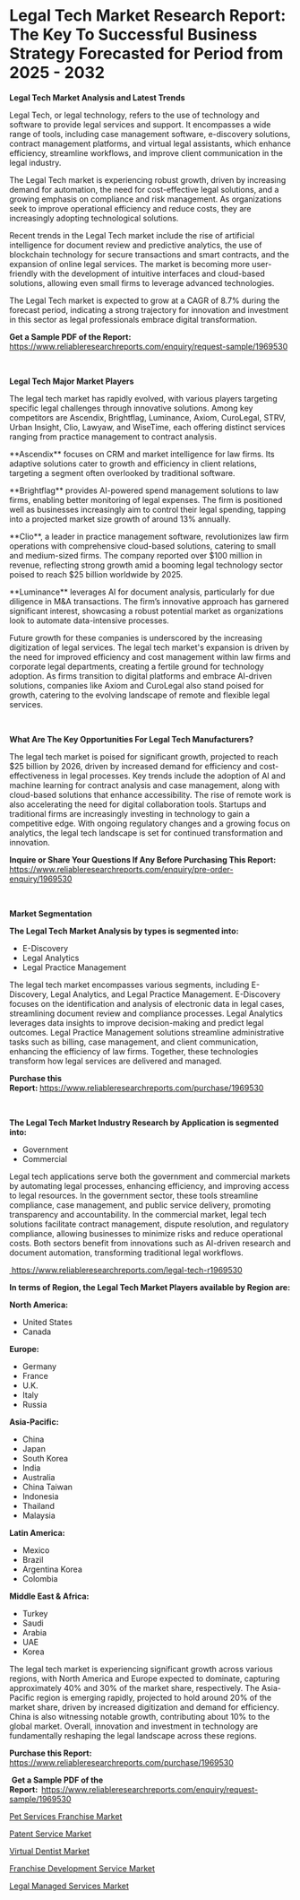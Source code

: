 <p><h1>Legal Tech Market Research Report: The Key To Successful Business Strategy Forecasted for Period from 2025 - 2032</h1></p><p><strong>Legal Tech Market Analysis and Latest Trends</strong></p>
<p><p>Legal Tech, or legal technology, refers to the use of technology and software to provide legal services and support. It encompasses a wide range of tools, including case management software, e-discovery solutions, contract management platforms, and virtual legal assistants, which enhance efficiency, streamline workflows, and improve client communication in the legal industry.</p><p>The Legal Tech market is experiencing robust growth, driven by increasing demand for automation, the need for cost-effective legal solutions, and a growing emphasis on compliance and risk management. As organizations seek to improve operational efficiency and reduce costs, they are increasingly adopting technological solutions.</p><p>Recent trends in the Legal Tech market include the rise of artificial intelligence for document review and predictive analytics, the use of blockchain technology for secure transactions and smart contracts, and the expansion of online legal services. The market is becoming more user-friendly with the development of intuitive interfaces and cloud-based solutions, allowing even small firms to leverage advanced technologies.</p><p>The Legal Tech market is expected to grow at a CAGR of 8.7% during the forecast period, indicating a strong trajectory for innovation and investment in this sector as legal professionals embrace digital transformation.</p></p>
<p><strong>Get a Sample PDF of the Report:&nbsp;</strong> <a href="https://www.reliableresearchreports.com/enquiry/request-sample/1969530?utm_campaign=48&utm_medium=2&utm_source=Github&utm_content=ia&utm_term=10032025&utm_id=legal-tech">https://www.reliableresearchreports.com/enquiry/request-sample/1969530</a></p>
<p>&nbsp;</p>
<p><strong>Legal Tech Major Market Players</strong></p>
<p><p>The legal tech market has rapidly evolved, with various players targeting specific legal challenges through innovative solutions. Among key competitors are Ascendix, Brightflag, Luminance, Axiom, CuroLegal, STRV, Urban Insight, Clio, Lawyaw, and WiseTime, each offering distinct services ranging from practice management to contract analysis.</p><p>**Ascendix** focuses on CRM and market intelligence for law firms. Its adaptive solutions cater to growth and efficiency in client relations, targeting a segment often overlooked by traditional software.</p><p>**Brightflag** provides AI-powered spend management solutions to law firms, enabling better monitoring of legal expenses. The firm is positioned well as businesses increasingly aim to control their legal spending, tapping into a projected market size growth of around 13% annually.</p><p>**Clio**, a leader in practice management software, revolutionizes law firm operations with comprehensive cloud-based solutions, catering to small and medium-sized firms. The company reported over $100 million in revenue, reflecting strong growth amid a booming legal technology sector poised to reach $25 billion worldwide by 2025.</p><p>**Luminance** leverages AI for document analysis, particularly for due diligence in M&A transactions. The firm’s innovative approach has garnered significant interest, showcasing a robust potential market as organizations look to automate data-intensive processes.</p><p>Future growth for these companies is underscored by the increasing digitization of legal services. The legal tech market's expansion is driven by the need for improved efficiency and cost management within law firms and corporate legal departments, creating a fertile ground for technology adoption. As firms transition to digital platforms and embrace AI-driven solutions, companies like Axiom and CuroLegal also stand poised for growth, catering to the evolving landscape of remote and flexible legal services.</p></p>
<p>&nbsp;</p>
<p><strong>What Are The Key Opportunities For Legal Tech Manufacturers?</strong></p>
<p><p>The legal tech market is poised for significant growth, projected to reach $25 billion by 2026, driven by increased demand for efficiency and cost-effectiveness in legal processes. Key trends include the adoption of AI and machine learning for contract analysis and case management, along with cloud-based solutions that enhance accessibility. The rise of remote work is also accelerating the need for digital collaboration tools. Startups and traditional firms are increasingly investing in technology to gain a competitive edge. With ongoing regulatory changes and a growing focus on analytics, the legal tech landscape is set for continued transformation and innovation.</p></p>
<p><strong>Inquire or Share Your Questions If Any Before Purchasing This Report:</strong> <a href="https://www.reliableresearchreports.com/enquiry/pre-order-enquiry/1969530?utm_campaign=48&utm_medium=2&utm_source=Github&utm_content=ia&utm_term=10032025&utm_id=legal-tech">https://www.reliableresearchreports.com/enquiry/pre-order-enquiry/1969530</a></p>
<p>&nbsp;</p>
<p><strong>Market Segmentation</strong></p>
<p><strong>The Legal Tech Market Analysis by types is segmented into:</strong></p>
<p><ul><li>E-Discovery</li><li>Legal Analytics</li><li>Legal Practice Management</li></ul></p>
<p><p>The legal tech market encompasses various segments, including E-Discovery, Legal Analytics, and Legal Practice Management. E-Discovery focuses on the identification and analysis of electronic data in legal cases, streamlining document review and compliance processes. Legal Analytics leverages data insights to improve decision-making and predict legal outcomes. Legal Practice Management solutions streamline administrative tasks such as billing, case management, and client communication, enhancing the efficiency of law firms. Together, these technologies transform how legal services are delivered and managed.</p></p>
<p><strong>Purchase this Report:&nbsp;</strong><a href="https://www.reliableresearchreports.com/purchase/1969530?utm_campaign=48&utm_medium=2&utm_source=Github&utm_content=ia&utm_term=10032025&utm_id=legal-tech">https://www.reliableresearchreports.com/purchase/1969530</a></p>
<p>&nbsp;</p>
<p><strong>The Legal Tech Market Industry Research by Application is segmented into:</strong></p>
<p><ul><li>Government</li><li>Commercial</li></ul></p>
<p><p>Legal tech applications serve both the government and commercial markets by automating legal processes, enhancing efficiency, and improving access to legal resources. In the government sector, these tools streamline compliance, case management, and public service delivery, promoting transparency and accountability. In the commercial market, legal tech solutions facilitate contract management, dispute resolution, and regulatory compliance, allowing businesses to minimize risks and reduce operational costs. Both sectors benefit from innovations such as AI-driven research and document automation, transforming traditional legal workflows.</p></p>
<p><a href="https://www.reliableresearchreports.com/legal-tech-r1969530?utm_campaign=48&utm_medium=2&utm_source=Github&utm_content=ia&utm_term=10032025&utm_id=legal-tech">&nbsp;https://www.reliableresearchreports.com/legal-tech-r1969530</a></p>
<p><strong>In terms of Region, the Legal Tech Market Players available by Region are:</strong></p>
<p>
    <p> <strong> North America: </strong>
        <ul>
            <li>United States</li>
            <li>Canada</li>
        </ul>
        </p> 
    <p> <strong> Europe: </strong>
        <ul>
            <li>Germany</li>
            <li>France</li>
            <li>U.K.</li>
            <li>Italy</li>
            <li>Russia</li>
        </ul>
        </p> 
    <p> <strong> Asia-Pacific: </strong>
        <ul>
            <li>China</li>
            <li>Japan</li>
            <li>South Korea</li>
            <li>India</li>
            <li>Australia</li>
            <li>China Taiwan</li>
            <li>Indonesia</li>
            <li>Thailand</li>
            <li>Malaysia</li>
        </ul>
        </p> 
    <p> <strong> Latin America: </strong>
        <ul>
            <li>Mexico</li>
            <li>Brazil</li>
            <li>Argentina Korea</li>
            <li>Colombia</li>
        </ul>
        </p> 
    <p> <strong> Middle East & Africa: </strong>
        <ul>
            <li>Turkey</li>
            <li>Saudi</li>
            <li>Arabia</li>
            <li>UAE</li>
            <li>Korea</li>
        </ul>
    </p>
    </p>
<p><p>The legal tech market is experiencing significant growth across various regions, with North America and Europe expected to dominate, capturing approximately 40% and 30% of the market share, respectively. The Asia-Pacific region is emerging rapidly, projected to hold around 20% of the market share, driven by increased digitization and demand for efficiency. China is also witnessing notable growth, contributing about 10% to the global market. Overall, innovation and investment in technology are fundamentally reshaping the legal landscape across these regions.</p></p>
<p><strong>Purchase this Report: </strong><a href="https://www.reliableresearchreports.com/purchase/1969530?utm_campaign=48&utm_medium=2&utm_source=Github&utm_content=ia&utm_term=10032025&utm_id=legal-tech">https://www.reliableresearchreports.com/purchase/1969530</a></p>
<p>&nbsp;<strong>Get a Sample PDF of the Report:&nbsp;&nbsp;</strong><a href="https://www.reliableresearchreports.com/enquiry/request-sample/1969530?utm_campaign=48&utm_medium=2&utm_source=Github&utm_content=ia&utm_term=10032025&utm_id=legal-tech">https://www.reliableresearchreports.com/enquiry/request-sample/1969530</a></p>
<p><strong></strong></p>
<p><p><a href="https://github.com/lalkobrinarb/Market-Research-Report-List-1/blob/main/pet-services-franchise-market.md?utm_campaign=48&utm_medium=2&utm_source=Github&utm_content=ia&utm_term=10032025&utm_id=legal-tech">Pet Services Franchise Market</a></p><p><a href="https://github.com/variothonia/Market-Research-Report-List-1/blob/main/patent-service-market.md?utm_campaign=48&utm_medium=2&utm_source=Github&utm_content=ia&utm_term=10032025&utm_id=legal-tech">Patent Service Market</a></p><p><a href="https://github.com/berkemiars2j/Market-Research-Report-List-1/blob/main/virtual-dentist-market.md?utm_campaign=48&utm_medium=2&utm_source=Github&utm_content=ia&utm_term=10032025&utm_id=legal-tech">Virtual Dentist Market</a></p><p><a href="https://github.com/hutchkloor4x/Market-Research-Report-List-1/blob/main/franchise-development-service-market.md?utm_campaign=48&utm_medium=2&utm_source=Github&utm_content=ia&utm_term=10032025&utm_id=legal-tech">Franchise Development Service Market</a></p><p><a href="https://github.com/kaforarvero/Market-Research-Report-List-1/blob/main/legal-managed-services-market.md?utm_campaign=48&utm_medium=2&utm_source=Github&utm_content=ia&utm_term=10032025&utm_id=legal-tech">Legal Managed Services Market</a></p></p>
